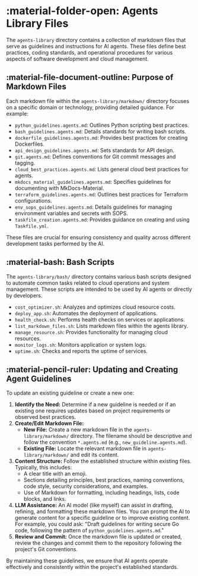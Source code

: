# :material-folder-open: Agents Library Files

The `agents-library` directory contains a collection of markdown files that serve as guidelines and instructions for AI agents. These files define best practices, coding standards, and operational procedures for various aspects of software development and cloud management.

## :material-file-document-outline: Purpose of Markdown Files

Each markdown file within the `agents-library/markdown/` directory focuses on a specific domain or technology, providing detailed guidance. For example:

*   `python_guidelines.agents.md`: Outlines Python scripting best practices.
*   `bash_guidelines.agents.md`: Details standards for writing bash scripts.
*   `dockerfile_guidelines.agents.md`: Provides best practices for creating Dockerfiles.
*   `api_design_guidelines.agents.md`: Sets standards for API design.
*   `git.agents.md`: Defines conventions for Git commit messages and tagging.
*   `cloud_best_practices.agents.md`: Lists general cloud best practices for agents.
*   `mkdocs_material_guidelines.agents.md`: Specifies guidelines for documenting with MkDocs-Material.
*   `terraform_guidelines.agents.md`: Outlines best practices for Terraform configurations.
*   `env_sops_guidelines.agents.md`: Details guidelines for managing environment variables and secrets with SOPS.
*   `taskfile_creation.agents.md`: Provides guidance on creating and using `Taskfile.yml`.

These files are crucial for ensuring consistency and quality across different development tasks performed by the AI.

## :material-bash: Bash Scripts

The `agents-library/bash/` directory contains various bash scripts designed to automate common tasks related to cloud operations and system management. These scripts are intended to be used by AI agents or directly by developers.

*   `cost_optimizer.sh`: Analyzes and optimizes cloud resource costs.
*   `deploy_app.sh`: Automates the deployment of applications.
*   `health_check.sh`: Performs health checks on services or applications.
*   `list_markdown_files.sh`: Lists markdown files within the agents library.
*   `manage_resource.sh`: Provides functionality for managing cloud resources.
*   `monitor_logs.sh`: Monitors application or system logs.
*   `uptime.sh`: Checks and reports the uptime of services.

## :material-pencil-ruler: Updating and Creating Agent Guidelines

To update an existing guideline or create a new one:

1.  **Identify the Need:** Determine if a new guideline is needed or if an existing one requires updates based on project requirements or observed best practices.
2.  **Create/Edit Markdown File:**
    *   **New File:** Create a new markdown file in the `agents-library/markdown/` directory. The filename should be descriptive and follow the convention `*.agents.md` (e.g., `new_guideline.agents.md`).
    *   **Existing File:** Locate the relevant markdown file in `agents-library/markdown/` and edit its content.
3.  **Content Structure:** Follow the established structure within existing files. Typically, this includes:
    *   A clear title with an emoji.
    *   Sections detailing principles, best practices, naming conventions, code style, security considerations, and examples.
    *   Use of Markdown for formatting, including headings, lists, code blocks, and links.
4.  **LLM Assistance:** An AI model (like myself) can assist in drafting, refining, and formatting these markdown files. You can prompt the AI to generate content for a specific guideline or to improve existing content. For example, you could ask: "Draft guidelines for writing secure Go code, following the pattern of `python_guidelines.agents.md`."
5.  **Review and Commit:** Once the markdown file is updated or created, review the changes and commit them to the repository following the project's Git conventions.

By maintaining these guidelines, we ensure that AI agents operate effectively and consistently within the project's established standards.
